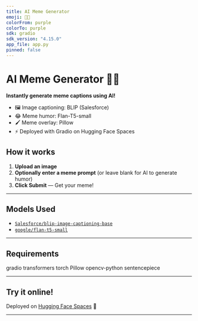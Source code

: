 ```yaml
---
title: AI Meme Generator
emoji: 🤖✨
colorFrom: purple
colorTo: purple
sdk: gradio
sdk_version: "4.15.0"
app_file: app.py
pinned: false
---
```


# AI Meme Generator 🤖✨

**Instantly generate meme captions using AI!**
- 🖼️ Image captioning: BLIP (Salesforce)
- 😂 Meme humor: Flan-T5-small
- 🖌️ Meme overlay: Pillow
- ⚡ Deployed with Gradio on Hugging Face Spaces

## How it works
1. **Upload an image**
2. **Optionally enter a meme prompt** (or leave blank for AI to generate humor)
3. **Click Submit** — Get your meme!

---

## Models Used
- [`Salesforce/blip-image-captioning-base`](https://huggingface.co/Salesforce/blip-image-captioning-base)
- [`google/flan-t5-small`](https://huggingface.co/google/flan-t5-small)

---

## Requirements
gradio
transformers
torch
Pillow
opencv-python
sentencepiece

---

## Try it online!

Deployed on [Hugging Face Spaces](https://huggingface.co/spaces/McKlay/AI-Meme-Generator) 🚀

---
